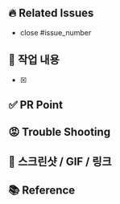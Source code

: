 ## 🔥 Related Issues

- close #issue_number

## 💙 작업 내용

- [x]

## ✅ PR Point

<!-- 무슨 이유로 어떻게 코드를 변경했는지 -->
<!-- 어떤 위험이나 우려가 발견되었는지(팀원이 알아야 할 것) -->
<!-- 어떤 부분에 리뷰어가 집중해야 하는지 -->

## 😡 Trouble Shooting

## 👀 스크린샷 / GIF / 링크

## 📚 Reference

<!-- 구현에 참고한 링크 (없으면 지우기) -->
